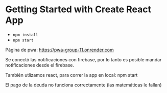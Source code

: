 # Getting Started with Create React App

- ``npm install``
- ``npm start``


Página de pwa: https://pwa-group-11.onrender.com

Se conectó las notificaciones con firebase, por lo tanto es posible mandar notificaciones desde el firebase.

También utlizamos react, para correr la app en local: npm start

El pago de la deuda no funciona correctamente (las matemáticas le fallan)